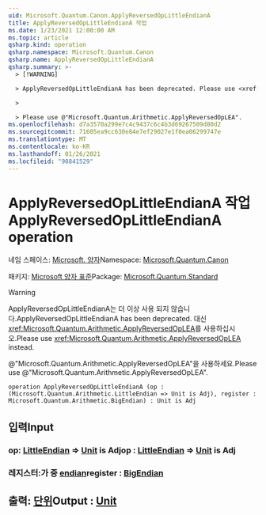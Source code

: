 ```yaml
---
uid: Microsoft.Quantum.Canon.ApplyReversedOpLittleEndianA
title: ApplyReversedOpLittleEndianA 작업
ms.date: 1/23/2021 12:00:00 AM
ms.topic: article
qsharp.kind: operation
qsharp.namespace: Microsoft.Quantum.Canon
qsharp.name: ApplyReversedOpLittleEndianA
qsharp.summary: >-
  > [!WARNING]

  > ApplyReversedOpLittleEndianA has been deprecated. Please use <xref:Microsoft.Quantum.Arithmetic.ApplyReversedOpLEA> instead.

  >

  > Please use @"Microsoft.Quantum.Arithmetic.ApplyReversedOpLEA".
ms.openlocfilehash: d7a3570a299e7c4c9437c6c4b3d69267509d80d2
ms.sourcegitcommit: 71605ea9cc630e84e7ef29027e1f0ea06299747e
ms.translationtype: MT
ms.contentlocale: ko-KR
ms.lasthandoff: 01/26/2021
ms.locfileid: "98841529"
---
```

# <a name="applyreversedoplittleendiana-operation"></a><span data-ttu-id="6499f-102">ApplyReversedOpLittleEndianA 작업</span><span class="sxs-lookup"><span data-stu-id="6499f-102">ApplyReversedOpLittleEndianA operation</span></span>

<span data-ttu-id="6499f-103">네임 스페이스: [Microsoft. 양자](xref:Microsoft.Quantum.Canon)</span><span class="sxs-lookup"><span data-stu-id="6499f-103">Namespace: [Microsoft.Quantum.Canon](xref:Microsoft.Quantum.Canon)</span></span>

<span data-ttu-id="6499f-104">패키지: [Microsoft 양자 표준](https://nuget.org/packages/Microsoft.Quantum.Standard)</span><span class="sxs-lookup"><span data-stu-id="6499f-104">Package: [Microsoft.Quantum.Standard](https://nuget.org/packages/Microsoft.Quantum.Standard)</span></span>


> [!WARNING]
> <span data-ttu-id="6499f-105">ApplyReversedOpLittleEndianA는 더 이상 사용 되지 않습니다.</span><span class="sxs-lookup"><span data-stu-id="6499f-105">ApplyReversedOpLittleEndianA has been deprecated.</span></span> <span data-ttu-id="6499f-106">대신 <xref:Microsoft.Quantum.Arithmetic.ApplyReversedOpLEA>를 사용하십시오.</span><span class="sxs-lookup"><span data-stu-id="6499f-106">Please use <xref:Microsoft.Quantum.Arithmetic.ApplyReversedOpLEA> instead.</span></span>
>
> <span data-ttu-id="6499f-107">@"Microsoft.Quantum.Arithmetic.ApplyReversedOpLEA"을 사용하세요.</span><span class="sxs-lookup"><span data-stu-id="6499f-107">Please use @"Microsoft.Quantum.Arithmetic.ApplyReversedOpLEA".</span></span>



```qsharp
operation ApplyReversedOpLittleEndianA (op : (Microsoft.Quantum.Arithmetic.LittleEndian => Unit is Adj), register : Microsoft.Quantum.Arithmetic.BigEndian) : Unit is Adj
```


## <a name="input"></a><span data-ttu-id="6499f-108">입력</span><span class="sxs-lookup"><span data-stu-id="6499f-108">Input</span></span>

### <a name="op--littleendian--unit--is-adj"></a><span data-ttu-id="6499f-109">op: [LittleEndian](xref:Microsoft.Quantum.Arithmetic.LittleEndian) => [Unit](xref:microsoft.quantum.lang-ref.unit)  is Adj</span><span class="sxs-lookup"><span data-stu-id="6499f-109">op : [LittleEndian](xref:Microsoft.Quantum.Arithmetic.LittleEndian) => [Unit](xref:microsoft.quantum.lang-ref.unit)  is Adj</span></span>




### <a name="register--bigendian"></a><span data-ttu-id="6499f-110">레지스터:가 중 [endian](xref:Microsoft.Quantum.Arithmetic.BigEndian)</span><span class="sxs-lookup"><span data-stu-id="6499f-110">register : [BigEndian](xref:Microsoft.Quantum.Arithmetic.BigEndian)</span></span>





## <a name="output--unit"></a><span data-ttu-id="6499f-111">출력: [단위](xref:microsoft.quantum.lang-ref.unit)</span><span class="sxs-lookup"><span data-stu-id="6499f-111">Output : [Unit](xref:microsoft.quantum.lang-ref.unit)</span></span>


